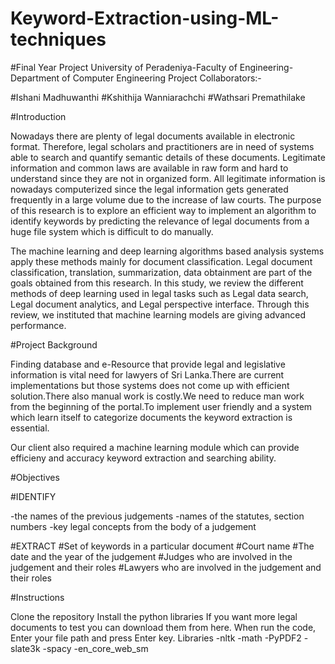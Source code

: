 # Keyword-Extraction-using-ML-techniques
#Final Year Project
University of Peradeniya-Faculty of Engineering-Department of Computer Engineering
Project Collaborators:-

#Ishani Madhuwanthi
#Kshithija Wanniarachchi
#Wathsari Premathilake

#Introduction

Nowadays there are plenty of legal documents available in electronic format. Therefore, legal scholars and practitioners are in need of systems able to search and quantify semantic details of these documents. Legitimate information and common laws are available in raw form and hard to understand since they are not in organized form. All legitimate information is nowadays computerized since the legal information gets generated frequently in a large volume due to the increase of law courts. The purpose of this research is to explore an efficient way to implement an algorithm to identify keywords by predicting the relevance of legal documents from a huge file system which is difficult to do manually.

The machine learning and deep learning algorithms based analysis systems apply these methods mainly for document classification. Legal document classification, translation, summarization, data obtainment are part of the goals obtained from this research. In this study, we review the different methods of deep learning used in legal tasks such as Legal data search, Legal document analytics, and Legal perspective interface. Through this review, we instituted that machine learning models are giving advanced performance.

#Project Background

Finding database and e-Resource that provide legal and legislative information is vital need for lawyers of Sri Lanka.There are current implementations but those systems does not come up with efficient solution.There also manual work is costly.We need to reduce man work from the beginning of the portal.To implement user friendly and a system which learn itself to categorize documents the keyword extraction is essential.

Our client also required a machine learning module which can provide efficieny and accuracy keyword extraction and searching ability.

#Objectives

#IDENTIFY

  -the names of the previous judgements
  -names of the statutes, section numbers
  -key legal concepts from the body of a judgement
  
#EXTRACT
  #Set of keywords in a particular document
  #Court name
  #The date and the year of the judgement
  #Judges who are involved in the judgement and their roles
  #Lawyers who are involved in the judgement and their roles
  
#Instructions

Clone the repository
Install the python libraries
If you want more legal documents to test you can download them from here.
When run the code, Enter your file path and press Enter key.
Libraries
-nltk
-math
-PyPDF2
-slate3k
-spacy
-en_core_web_sm
